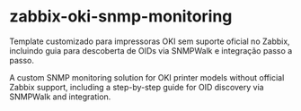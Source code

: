 # zabbix-oki-snmp-monitoring
Template customizado para impressoras OKI sem suporte oficial no Zabbix, incluindo guia para descoberta de OIDs via SNMPWalk e integração passo a passo.

A custom SNMP monitoring solution for OKI printer models without official Zabbix support, including a step-by-step guide for OID discovery via SNMPWalk and integration.
